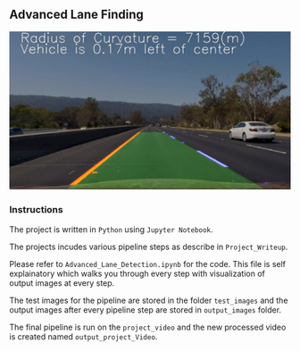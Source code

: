 ## Advanced Lane Finding
![Lanes Image](./examples/example_output.jpg) 

### Instructions

The project is written in `Python` using `Jupyter Notebook`. 

The projects incudes various pipeline steps as describe in `Project_Writeup`.

Please refer to `Advanced_Lane_Detection.ipynb` for the code. This file is self explainatory which walks you through every step with visualization of output images at every step.

The test images for the pipeline are stored in the folder `test_images` and the output images after every pipeline step are stored in `output_images` folder.

The final pipeline is run on the `project_video` and the new processed video is created named `output_project_Video`.
